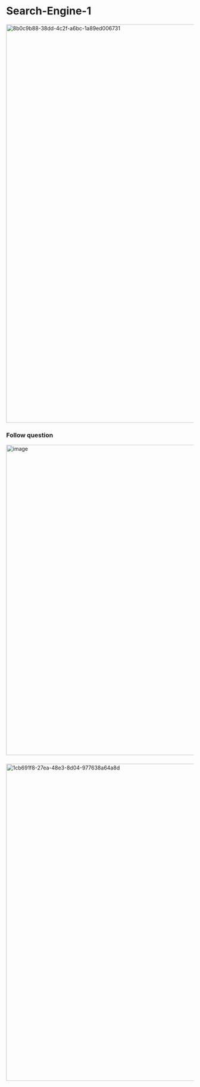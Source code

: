 # Search-Engine-1

<img width="1878" height="1068" alt="8b0c9b88-38dd-4c2f-a6bc-1a89ed006731" src="https://github.com/user-attachments/assets/5ba1d85f-0c13-4f3a-b563-02ca284a1b57" />

### Follow question
<img width="1880" height="832" alt="image" src="https://github.com/user-attachments/assets/4baf34f5-53d0-4989-a855-785b8334c7cc" />


###
<img width="1918" height="850" alt="1cb691f8-27ea-48e3-8d04-977638a64a8d" src="https://github.com/user-attachments/assets/15fcdfcf-a4c9-4533-979d-ccbad47a5f97" />

